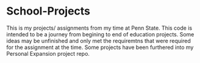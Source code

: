 # School-Projects
This is my projects/ assignments from my time at Penn State. This code is intended to be a journey from begining to end of education projects. Some ideas may be unfinished and only met the requiremtns that were required for the assignment at the time. Some projects have been furthered into my Personal Expansion project repo.
